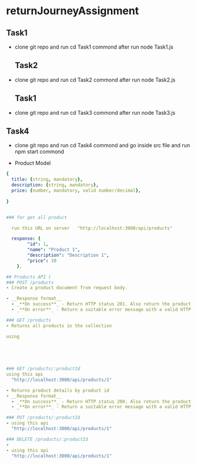 


# returnJourneyAssignment

## Task1
- clone git repo and run cd Task1  commond
  after run node Task1.js

  ## Task2
- clone git repo and run cd Task2  commond
  after run node Task2.js

  ## Task1
- clone git repo and run cd Task3  commond
  after run node Task3.js


## Task4

- clone git repo and run cd Task4  commond
and go inside src file and run npm start commond


- Product Model
```yaml
{ 
  title: {string, mandatory},
  description: {string, mandatory},
  price: {number, mandatory, valid number/decimal},
 
}


### for get all product 

  run this URL on server   "http://localhost:3000/api/products"

  response: {
        "id": 1,
        "name": "Product 1",
        "description": "Description 1",
        "price": 10
    },

## Products API (
### POST /products
- Create a product document from request body.

- __Response format__
  - _**On success**_ - Return HTTP status 201. Also return the product document. The response should be a JSON object like [this](#successful-response-structure)
  - _**On error**_ - Return a suitable error message with a valid HTTP status code. The response should be a JSON object like [this](#error-response-structure)

### GET /products
- Returns all products in the collection 

using 
 
    
    


### GET /products/:productId
using this api 
  "http://localhost:3000/api/products/1"

- Returns product details by product id
- __Response format__
  - _**On success**_ - Return HTTP status 200. Also return the product documents. The response should be a JSON object like [this](#successful-response-structure)
  - _**On error**_ - Return a suitable error message with a valid HTTP status code. The response should be a JSON object like [this](#error-response-structure)

### PUT /products/:productId
- using this api 
  "http://localhost:3000/api/products/1"

### DELETE /products/:productId
-
- using this api 
  "http://localhost:3000/api/products/1"






